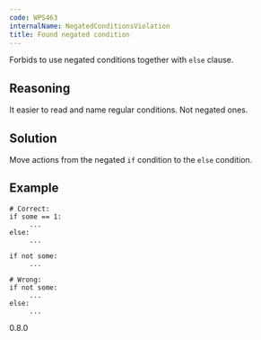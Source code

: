 ```yaml
---
code: WPS463
internalName: NegatedConditionsViolation
title: Found negated condition
---
```


Forbids to use negated conditions together with `else` clause.

## Reasoning
It easier to read and name regular conditions. Not negated ones.

## Solution
Move actions from the negated `if` condition to the `else`
condition.

## Example

    # Correct:
    if some == 1:
         ...
    else:
         ...
    
    if not some:
         ...
    
    # Wrong:
    if not some:
         ...
    else:
         ...

<div class="versionadded">

0.8.0

</div>